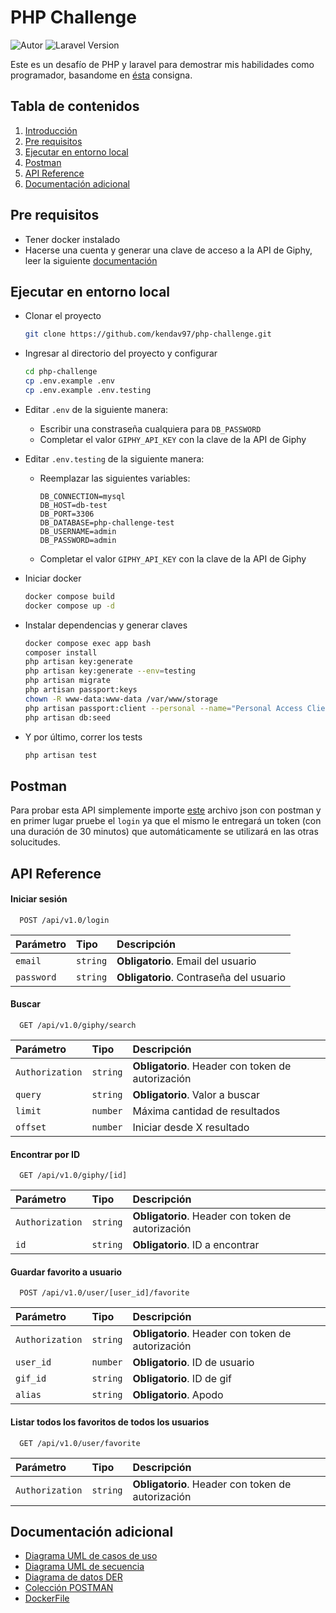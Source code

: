 # PHP Challenge

<p align="left">
    <img src="https://img.shields.io/badge/Autor-Kenneth_Gonzalez-brightgreen?style=flat&logo=codementor&logoColor=%23959da5" alt="Autor">
    <img src="https://img.shields.io/badge/laravel-v10.48.16-blue?style=flat&logo=laravel" alt="Laravel Version">
</p>

Este es un desafío de PHP y laravel para demostrar mis habilidades como programador, basandome en [ésta](https://drive.google.com/file/d/1Zr75EPMFhxoyTG1iRi4f5SG931Ng9Bc5/view?usp=drive_link) consigna.

## Tabla de contenidos  
1. [Introducción](#php-challenge)
2. [Pre requisitos](#pre-requisitos)
3. [Ejecutar en entorno local](#ejecutar-en-entorno-local)
4. [Postman](#postman)
5. [API Reference](#api-reference)
6. [Documentación adicional](#documentaci%C3%B3n-adicional)

## Pre requisitos

- Tener docker instalado
- Hacerse una cuenta y generar una clave de acceso a la API de Giphy, leer la siguiente [documentación](https://developers.giphy.com/docs/api#quick-start-guide)

## Ejecutar en entorno local

- Clonar el proyecto  

  ~~~bash  
  git clone https://github.com/kendav97/php-challenge.git
  ~~~

- Ingresar al directorio del proyecto y configurar

  ~~~bash  
  cd php-challenge
  cp .env.example .env
  cp .env.example .env.testing
  ~~~

- Editar `.env` de la siguiente manera:

  - Escribir una constraseña cualquiera para `DB_PASSWORD`
  - Completar el valor `GIPHY_API_KEY` con la clave de la API de Giphy

- Editar `.env.testing` de la siguiente manera:

  - Reemplazar las siguientes variables:

    ~~~
    DB_CONNECTION=mysql
    DB_HOST=db-test
    DB_PORT=3306
    DB_DATABASE=php-challenge-test
    DB_USERNAME=admin
    DB_PASSWORD=admin
    ~~~

  - Completar el valor `GIPHY_API_KEY` con la clave de la API de Giphy

- Iniciar docker

  ~~~bash
  docker compose build
  docker compose up -d
  ~~~

- Instalar dependencias y generar claves

  ~~~bash
  docker compose exec app bash
  composer install
  php artisan key:generate
  php artisan key:generate --env=testing
  php artisan migrate
  php artisan passport:keys
  chown -R www-data:www-data /var/www/storage
  php artisan passport:client --personal --name="Personal Access Client"
  php artisan db:seed
  ~~~

- Y por último, correr los tests
  ~~~bash
  php artisan test
  ~~~

## Postman

Para probar esta API simplemente importe [este](https://drive.google.com/file/d/1Hi1ny_yFIlkDBoKr-bZYE26LK2_W235w/download?usp=drive_link) archivo json con postman y en primer lugar pruebe el `login` ya que el mismo le entregará un token (con una duración de 30 minutos) que automáticamente se utilizará en las otras solucitudes.

## API Reference

#### Iniciar sesión  

```
  POST /api/v1.0/login
```  

| Parámetro | Tipo     | Descripción                |
| :-------- | :------- | :------------------------- |
| `email` | `string` | **Obligatorio**. Email del usuario |
| `password` | `string` | **Obligatorio**. Contraseña del usuario |

#### Buscar

~~~
  GET /api/v1.0/giphy/search
~~~

| Parámetro | Tipo     | Descripción                |
| :-------- | :------- | :-------------------------------- |
| `Authorization`  | `string` | **Obligatorio**. Header con token de autorización |
| `query`  | `string` | **Obligatorio**. Valor a buscar |
| `limit` | `number` | Máxima cantidad de resultados |  
| `offset` | `number` | Iniciar desde X resultado |  

#### Encontrar por ID

~~~
  GET /api/v1.0/giphy/[id]
~~~

| Parámetro | Tipo     | Descripción                |
| :-------- | :------- | :-------------------------------- |
| `Authorization`  | `string` | **Obligatorio**. Header con token de autorización |
| `id`  | `string` | **Obligatorio**. ID a encontrar |

#### Guardar favorito a usuario

~~~
  POST /api/v1.0/user/[user_id]/favorite
~~~

| Parámetro | Tipo     | Descripción                |
| :-------- | :------- | :-------------------------------- |
| `Authorization`  | `string` | **Obligatorio**. Header con token de autorización |
| `user_id`  | `number` | **Obligatorio**. ID de usuario |
| `gif_id`  | `string` | **Obligatorio**. ID de gif |
| `alias`  | `string` | **Obligatorio**. Apodo |

#### Listar todos los favoritos de todos los usuarios

~~~
  GET /api/v1.0/user/favorite
~~~

| Parámetro | Tipo     | Descripción                |
| :-------- | :------- | :-------------------------------- |
| `Authorization`  | `string` | **Obligatorio**. Header con token de autorización |

## Documentación adicional

- [Diagrama UML de casos de uso](https://drive.google.com/file/d/1_Cmzt0RZ-lYAotkne72c9TQw4xaya01P/view?usp=drive_link)
- [Diagrama UML de secuencia](https://drive.google.com/file/d/1gM9u5_14SYzrr7kjNi6jVTR4TB1hDZTC/view?usp=drive_link)
- [Diagrama de datos DER](https://drive.google.com/file/d/1mF6HrhUbfx1YJC_s50dYCH49atm8sIu3/view?usp=drive_link)
- [Colección POSTMAN](https://drive.google.com/file/d/1Hi1ny_yFIlkDBoKr-bZYE26LK2_W235w/view?usp=drive_link)
- [DockerFile](https://github.com/kendav97/php-challenge/blob/main/docker-compose/Dockerfile)

